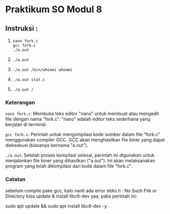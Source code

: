 # Praktikum SO Modul 8

## Instruksi :

1. `nano fork.c` <br>
   `gcc fork.c` <br>
   `./a.out`

2. `./a.out`
3. `./a.out /bin/whoami whoami`
4. `./a.out stat.c`
5. `./a.out /`

### Keterangan 

`nano fork.c`: Membuka teks editor "nano" untuk membuat atau mengedit file dengan nama "fork.c". "nano" adalah editor teks sederhana yang berjalan di terminal.

`gcc fork.c`: Perintah untuk mengompilasi kode sumber dalam file "fork.c" menggunakan compiler GCC. GCC akan menghasilkan file biner yang dapat dieksekusi (biasanya bernama "a.out").

`./a.out`: Setelah proses kompilasi selesai, perintah ini digunakan untuk menjalankan file biner yang dihasilkan ("a.out"). Ini akan melaksanakan program yang telah dikompilasi dari kode dalam file "fork.c".

### Catatan
sebelum compile pake gcc, kalo nanti ada error stdio.h : No Such File or Directory bisa update & install libc6-dev yaa, pake perintah ini:

sudo apt update && sudo apt install libc6-dev -y
